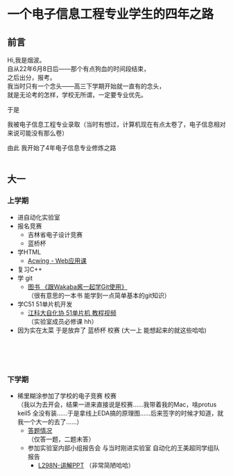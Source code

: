 # 一个电子信息工程专业学生的四年之路
## 前言
Hi,我是烟波。<br>
自从22年6月8日后——那个有点狗血的时间段结束，<br>
之后出分，报考。<br>
我当时只有一个念头——高三下学期开始就一直有的念头，<br>
就是无论考的怎样，学校无所谓，一定要专业优先。<br>

于是<br>

我被电子信息工程专业录取（当时有想过，计算机现在有点太卷了，电子信息相对来说可能没有那么卷）<br>


由此 我开始了4年电子信息专业修炼之路<br><br>

## 大一
### 上学期
- 进自动化实验室
- 报名竞赛
  - 吉林省电子设计竞赛
  - 蓝桥杯
- 学HTML
  - [Acwing - Web应用课](https://www.acwing.com/activity/content/1150/)
- 复习C++
- 学 git 
  - [图书 《跟Wakaba酱一起学Git使用》](https://book.douban.com/subject/35274988/)<br>
  （很有意思的一本书 能学到一点简单基本的git知识）
- 学C51 51单片机开发 
  - [江科大自化协 51单片机 教程视频](https://www.bilibili.com/video/BV1Mb411e7re/?spm_id_from=333.999.0.0)<br>
   （实验室成员必修课 hh）
- 因为实在太菜 于是放弃了 蓝桥杯 校赛
(大一上 能想起来的就这些哈哈)<br><br><br><br><br>



### 下学期
- 稀里糊涂参加了学校的电子竞赛 校赛<br>
（我以为去开会，结果一进来直接说是校赛……我带着我的Mac，啥protus keil5 全没有装……于是拿线上EDA搞的原理图……后来签字的时候才知道，就我一个大一的去了......）
  - [答题情况](https://github.com/yanboishere/The-four-year-journey-of-a-student-majoring-in-electronic-information-engineering/tree/master/%E5%A4%A7%E4%B8%80/%E5%90%89%E6%9E%97%E7%9C%81%E7%94%B5%E5%AD%90%E8%AE%BE%E8%AE%A1%E7%AB%9E%E8%B5%9B-%E6%A0%A1%E8%B5%9B)<br>
   （仅答一题，二题未答）
  - 参加实验室内部小组报告会 与当时刚进实验室 自动化的王美超同学组队 报告
    - [L298N-讲解PPT]()
    （非常简陋哈哈）
